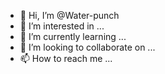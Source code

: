 - 👋 Hi, I’m @Water-punch
- 👀 I’m interested in ...
- 🌱 I’m currently learning ...
- 💞️ I’m looking to collaborate on ...
- 📫 How to reach me ...

<!---
Water-punch/Water-punch is a ✨ special ✨ repository because its `README.md` (this file) appears on your GitHub profile.
You can click the Preview link to take a look at your changes.
--->
